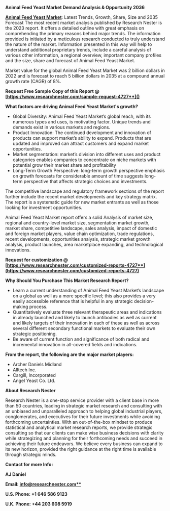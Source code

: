 ﻿**Animal Feed Yeast Market Demand Analysis & Opportunity 2036**

[**Animal Feed Yeast Market**](https://www.researchnester.com/reports/animal-feed-yeast-market/4727): Latest Trends, Growth, Share, Size and 2035 Forecast The most recent market analysis published by Research Nester is the 2023 report. It offers a detailed outline with great emphasis on comprehending the primary reasons behind major trends. The information provided is initiated by a meticulous research conducted to truly understand the nature of the market. Information presented in this way will help to understand additional proprietary trends, include a careful analysis of various other information, a regional overview, important company profiles and the size, share and forecast of Animal Feed Yeast Market.

Market value for the global Animal Feed Yeast Market was 2 billion dollars in 2022 and is forecast to reach 5 billion dollars in 2035 at a compound annual growth rate (CAGR) of 8%.

<a name="_hlk168911023"></a><a name="_hlk168911453"></a>**Request Free Sample Copy of this Report @ [https://www.researchnester.com/sample-request-4727**]()**

**What factors are driving Animal Feed Yeast Market's growth?**

- Global Diversity: Animal Feed Yeast Market’s global reach, with its numerous types and uses, is motivating factor. Unique trends and demands exist in various markets and regions.
- Product Innovation: The continued development and innovation of products can support market’s ability to expand. Products that are updated and improved can attract customers and expand market opportunities.
- Market segmentation: market’s division into different uses and product categories enables companies to concentrate on niche markets with potential grow their market share and profitability
- Long-Term Growth Perspective: long-term growth perspective emphasis on growth forecasts for considerable amount of time suggests long-term perspective that affects strategic choices and investments.

The competitive landscape and regulatory framework sections of the report further include the recent market developments and key strategy matrix. The report is a systematic guide for new market entrants as well as those looking for investment opportunities.

Animal Feed Yeast Market report offers a solid Analysis of market size, regional and country-level market size, segmentation market growth, market share, competitive landscape, sales analysis, impact of domestic and foreign market players, value chain optimization, trade regulations, recent developments, opportunities analysis, strategic market growth analysis, product launches, area marketplace expanding, and technological innovations.

**Request for customization @ [https://www.researchnester.com/customized-reports-4727**](https://www.researchnester.com/customized-reports-4727)**

**Why Should You Purchase This Market Research Report?**

- Learn a current understanding of Animal Feed Yeast Market’s landscape on a global as well as a more specific level; this also provides a very easily accessible reference that is helpful in any strategic decision-making process.
- Quantitatively evaluate three relevant therapeutic areas and indications in already launched and likely to launch antibodies as well as current and likely targets of their innovation in each of these as well as across several different secondary functional markets to evaluate their own strategic positioning.
- Be aware of current function and significance of both radical and incremental innovation in all-covered fields and indications.

**From the report, the following are the major market players:**

- Archer Daniels Midland
- Alltech Inc.
- Cargill, Incorporated
- Angel Yeast Co. Ltd.

<a name="_hlk168910495"></a>**About Research Nester**

Research Nester is a one-stop service provider with a client base in more than 50 countries, leading in strategic market research and consulting with an unbiased and unparalleled approach to helping global industrial players, conglomerates, and executives for their future investments while avoiding forthcoming uncertainties. With an out-of-the-box mindset to produce statistical and analytical market research reports, we provide strategic consulting so that our clients can make wise business decisions with clarity while strategizing and planning for their forthcoming needs and succeed in achieving their future endeavors. We believe every business can expand to its new horizon, provided the right guidance at the right time is available through strategic minds.

**Contact for more Info:**

**AJ Daniel**

**Email: [info@researchnester.com**](mailto:info@researchnester.com)**

**U.S. Phone: +1 646 586 9123** 

**U.K. Phone: +44 203 608 5919**
